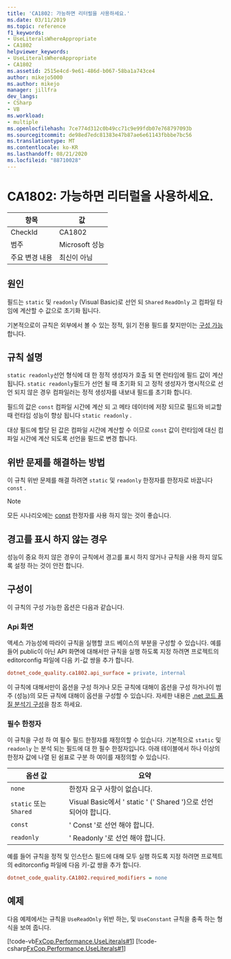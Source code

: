 ```yaml
---
title: 'CA1802: 가능하면 리터럴을 사용하세요.'
ms.date: 03/11/2019
ms.topic: reference
f1_keywords:
- UseLiteralsWhereAppropriate
- CA1802
helpviewer_keywords:
- UseLiteralsWhereAppropriate
- CA1802
ms.assetid: 2515e4cd-9e61-486d-b067-58ba1a743ce4
author: mikejo5000
ms.author: mikejo
manager: jillfra
dev_langs:
- CSharp
- VB
ms.workload:
- multiple
ms.openlocfilehash: 7ce774d312c0b49cc71c9e99fdb07e768797093b
ms.sourcegitcommit: de98ed7edc81383e47b87ae6e61143fbbbe7bc56
ms.translationtype: MT
ms.contentlocale: ko-KR
ms.lasthandoff: 08/21/2020
ms.locfileid: "88710028"
---
```

# <a name="ca1802-use-literals-where-appropriate"></a>CA1802: 가능하면 리터럴을 사용하세요.

|항목|값|
|-|-|
|CheckId|CA1802|
|범주|Microsoft 성능|
|주요 변경 내용|최신이 아님|

## <a name="cause"></a>원인

필드는 `static` 및 `readonly` (Visual Basic)로 선언 되 `Shared` `ReadOnly` 고 컴파일 타임에 계산할 수 값으로 초기화 됩니다.

기본적으로이 규칙은 외부에서 볼 수 있는 정적, 읽기 전용 필드를 찾지만이는 [구성 가능](#configurability)합니다.

## <a name="rule-description"></a>규칙 설명

`static readonly`선언 형식에 대 한 정적 생성자가 호출 되 면 런타임에 필드 값이 계산 됩니다. `static readonly`필드가 선언 될 때 초기화 되 고 정적 생성자가 명시적으로 선언 되지 않은 경우 컴파일러는 정적 생성자를 내보내 필드를 초기화 합니다.

필드의 값은 `const` 컴파일 시간에 계산 되 고 메타 데이터에 저장 되므로 필드와 비교할 때 런타임 성능이 향상 됩니다 `static readonly` .

대상 필드에 할당 된 값은 컴파일 시간에 계산할 수 이므로 `const` 값이 런타임에 대신 컴파일 시간에 계산 되도록 선언을 필드로 변경 합니다.

## <a name="how-to-fix-violations"></a>위반 문제를 해결하는 방법

이 규칙 위반 문제를 해결 하려면 `static` 및 `readonly` 한정자를 한정자로 바꿉니다 `const` .

> [!NOTE]
> 모든 시나리오에는 [const](/dotnet/csharp/language-reference/keywords/const) 한정자를 사용 하지 않는 것이 좋습니다.

## <a name="when-to-suppress-warnings"></a>경고를 표시 하지 않는 경우

성능이 중요 하지 않은 경우이 규칙에서 경고를 표시 하지 않거나 규칙을 사용 하지 않도록 설정 하는 것이 안전 합니다.

## <a name="configurability"></a>구성이

이 규칙의 구성 가능한 옵션은 다음과 같습니다.

### <a name="api-surface"></a>Api 화면

액세스 가능성에 따라이 규칙을 실행할 코드 베이스의 부분을 구성할 수 있습니다. 예를 들어 public이 아닌 API 화면에 대해서만 규칙을 실행 하도록 지정 하려면 프로젝트의 editorconfig 파일에 다음 키-값 쌍을 추가 합니다.

```ini
dotnet_code_quality.ca1802.api_surface = private, internal
```

이 규칙에 대해서만이 옵션을 구성 하거나 모든 규칙에 대해이 옵션을 구성 하거나이 범주 (성능)의 모든 규칙에 대해이 옵션을 구성할 수 있습니다. 자세한 내용은 [.net 코드 품질 분석기 구성](configure-fxcop-analyzers.md)을 참조 하세요.

### <a name="required-modifiers"></a>필수 한정자

이 규칙을 구성 하 여 필수 필드 한정자를 재정의할 수 있습니다. 기본적으로 `static` 및 `readonly` 는 분석 되는 필드에 대 한 필수 한정자입니다. 아래 테이블에서 하나 이상의 한정자 값에 나열 된 쉼표로 구분 하 여이를 재정의할 수 있습니다.

| 옵션 값 | 요약 |
| --- | --- |
| `none` | 한정자 요구 사항이 없습니다. |
| `static` 또는 `Shared` | Visual Basic에서 ' static ' (' Shared ')으로 선언 되어야 합니다. |
| `const` | ' Const '로 선언 해야 합니다. |
| `readonly` | ' Readonly '로 선언 해야 합니다. |

예를 들어 규칙을 정적 및 인스턴스 필드에 대해 모두 실행 하도록 지정 하려면 프로젝트의 editorconfig 파일에 다음 키-값 쌍을 추가 합니다.

```ini
dotnet_code_quality.CA1802.required_modifiers = none
```

## <a name="example"></a>예제

다음 예제에서는 규칙을 `UseReadOnly` 위반 하는, 및 `UseConstant` 규칙을 충족 하는 형식을 보여 줍니다.

[!code-vb[FxCop.Performance.UseLiterals#1](../code-quality/codesnippet/VisualBasic/ca1802-use-literals-where-appropriate_1.vb)]
[!code-csharp[FxCop.Performance.UseLiterals#1](../code-quality/codesnippet/CSharp/ca1802-use-literals-where-appropriate_1.cs)]
